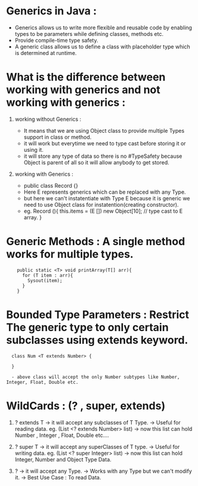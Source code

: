 # Generics in Java : 
  - Generics allows us to write more flexible and reusable code by enabling types to be parameters while defining classes, methods etc.
  - Provide compile-time type safety.
  - A generic class allows us to define a class with placeholder type <T> which is determined at runtime.

# What is the difference between working with generics and not working with generics :

1. working without Generics :
   - It means that we are using Object class to provide multiple Types support in class or method.
   - it will work but everytime we need to type cast before storing it or using it.
   - it will store any type of data so there is no #TypeSafety because Object is parent of all so it will allow anybody to get stored.

2. working with Generics :
     - public class Record <E>{}
     - Here E represents generics which can be replaced with any Type.
     - but here we can't instatentiate with Type E because it is generic we need to use Object class for instatention(creating constructor).
     - eg. Record (){
             this.items = (E []) new Object[10];  // type cast to E array.
           }

  # Generic Methods : A single method works for multiple types.
        public static <T> void printArray(T[] arr){
          for (T item : arr){
            Sysout(item);
          }
        }

  # Bounded Type Parameters : Restrict The generic type to only certain subclasses using extends keyword.
      class Num <T extends Number> {
      
      }

      - above class will accept the only Number subtypes like Number, Integer, Float, Double etc.

  # WildCards : (? , super, extends)

  1. ? extends T -> it will accept any subclasses of T Type.
    -> Useful for reading data.  eg. (List <? extends Number> list) -> now this list can hold Number , Integer , Float, Double etc....

  2. ? super T -> it will accept any superClasses of T type.
    -> Useful for writing data. eg. (List <? super Integer> list) -> now this list can hold Integer, Number and Object Type Data.
    
  3. ? -> it will accept any Type.
     -> Works with any Type but we can't modify it.
     -> Best Use Case : To read Data.
